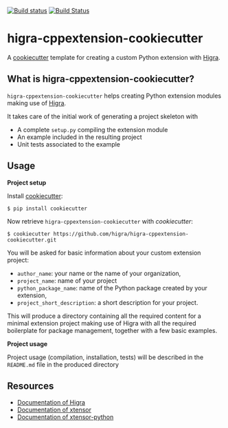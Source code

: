 [![Build status](https://ci.appveyor.com/api/projects/status/0cuehlbeaxoql1hj/branch/master?svg=true)](https://ci.appveyor.com/project/PerretB/higra-cppextension-cookiecutter/branch/master)
[![Build Status](https://travis-ci.com/higra/Higra-cppextension-cookiecutter.svg?branch=master)](https://travis-ci.com/higra/Higra-cppextension-cookiecutter)

# higra-cppextension-cookiecutter

A [cookiecutter](https://github.com/audreyr/cookiecutter) template for creating a custom Python extension with [Higra](https://github.com/higra/Higra).

## What is higra-cppextension-cookiecutter?

`higra-cppextension-cookiecutter` helps creating Python extension modules making use of [Higra](https://github.com/higra/Higra).

It takes care of the initial work of generating a project skeleton with

- A complete `setup.py` compiling the extension module
- An example included in the resulting project
- Unit tests associated to the example


## Usage

**Project setup**

Install [cookiecutter](https://github.com/audreyr/cookiecutter):

    $ pip install cookiecutter

Now retrieve `higra-cppextension-cookiecutter` with  *cookiecutter*:

    $ cookiecutter https://github.com/higra/higra-cppextension-cookiecutter.git

You will be asked for basic information about your custom extension project:

- `author_name`: your name or the name of your organization,
- `project_name`: name of your project
- `python_package_name`: name of the Python package created by your extension,
- `project_short_description`: a short description for your project.

This will produce a directory containing all the required content for a minimal extension
project making use of Higra with all the required boilerplate for package management,
together with a few basic examples. 

**Project usage**

Project usage (compilation, installation, tests) will be described in the `README.md` file in the produced directory

## Resources

- [Documentation of Higra](https://higra.readthedocs.io/)
- [Documentation of xtensor](https://xtensor.readthedocs.io/en/latest/)
- [Documentation of xtensor-python](https://xtensor-pyhton.readthedocs.io/en/latest/)

